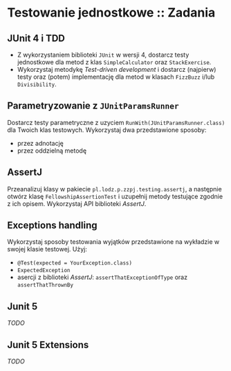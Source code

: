 # Testowanie jednostkowe :: Zadania
## JUnit 4 i TDD
- Z wykorzystaniem biblioteki `JUnit` w wersji 4, dostarcz testy jednostkowe dla metod z klas 
`SimpleCalculator` oraz `StackExercise`. 
- Wykorzystaj metodykę *Test-driven development* i dostarcz (najpierw) testy oraz (potem) 
implementację dla metod w klasach `FizzBuzz` i/lub `Divisibility`.


## Parametryzowanie z `JUnitParamsRunner`
Dostarcz testy parametryczne z uzyciem `RunWith(JUnitParamsRunner.class)` dla Twoich klas testowych.
Wykorzystaj dwa przedstawione sposoby: 
- przez adnotację
- przez oddzielną metodę


## AssertJ
Przeanalizuj klasy w pakiecie `pl.lodz.p.zzpj.testing.assertj`, a następnie 
otwórz klasę `FellowshipAssertionTest` i uzupełnij metody testujące zgodnie z ich opisem.
Wykorzystaj API biblioteki *AssertJ*.


## Exceptions handling
Wykorzystaj sposoby testowania wyjątków przedstawione na wykładzie w swojej klasie testowej.
Użyj:
- `@Test(expected = YourException.class)`
- `ExpectedException` 
- asercji z biblioteki *AssertJ*: `assertThatExceptionOfType` oraz `assertThatThrownBy`


## Junit 5
*TODO*

## Junit 5 Extensions
*TODO*
